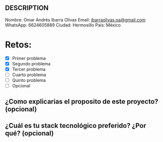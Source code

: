 ## DESCRIPTION

Nombre: Omar Andrés Ibarra Olivas
Email: ibarraolivas.oa@gmail.com
WhatsApp: 6624605889
Ciudad: Hermosillo
Pais: México

# Retos:
  - [x] Primer problema
  - [x] Segundo problema
  - [x] Tercer problema
  - [ ] Cuarto problema
  - [ ] Quinto problema
  - [ ] Opcional

## ¿Como explicarias el proposito de este proyecto? (opcional)


## ¿Cuál es tu stack tecnológico preferido? ¿Por qué? (opcional)